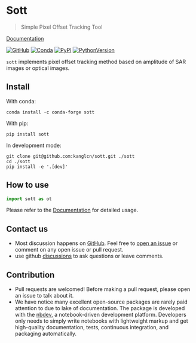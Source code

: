 Sott
================

<!-- WARNING: THIS FILE WAS AUTOGENERATED! DO NOT EDIT! -->

> Simple Pixel Offset Tracking Tool

[Documentation](https://kanglcn.github.io/sott)

<!-- Note, when copy image url, manually set the image suffix as svg because pandoc set the default image format as png -->

[![GitHub](https://img.shields.io/github/license/kanglcn/sott.svg?color=g)](https://github.com/kanglcn/sott/blob/main/LICENSE)
[![Conda](https://img.shields.io/conda/v/conda-forge/sott.svg)](https://anaconda.org/conda-forge/sott)
[![PyPI](https://img.shields.io/pypi/v/sott.svg)](https://pypi.org/project/sott/)
[![PythonVersion](https://img.shields.io/pypi/pyversions/sott.svg?color=blue)](https://pypi.org/project/sott/)

`sott` implements pixel offset tracking method based on amplitude of SAR
images or optical images.

## Install

With conda:

    conda install -c conda-forge sott

With pip:

    pip install sott

In development mode:

    git clone git@github.com:kanglcn/sott.git ./sott
    cd ./sott
    pip install -e '.[dev]'

## How to use

``` python
import sott as ot
```

Please refer to the [Documentation](https://kanglcn.github.io/sott) for
detailed usage.

## Contact us

- Most discussion happens on [GitHub](https://github.com/kanglcn/sott).
  Feel free to [open an
  issue](https://github.com/kanglcn/sott/issues/new) or comment on any
  open issue or pull request.
- use github [discussions](https://github.com/kanglcn/sott/discussions)
  to ask questions or leave comments.

## Contribution

- Pull requests are welcomed! Before making a pull request, please open
  an issue to talk about it.
- We have notice many excellent open-source packages are rarely paid
  attention to due to lake of documentation. The package is developed
  with the [nbdev](https://nbdev.fast.ai/), a notebook-driven
  development platform. Developers only needs to simply write notebooks
  with lightweight markup and get high-quality documentation, tests,
  continuous integration, and packaging automatically.
